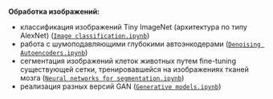 **Обработка изображений:**  
* классификация изображений Tiny ImageNet (архитектура по типу AlexNet) ([`Image classification.ipynb`](https://github.com/smalda/project_examples/blob/main/DL/image_processing/Image%20classification.ipynb))
* работа с шумоподавляющими глубокими автоэнкодерами ([`Denoising Autoencoders.ipynb`](https://github.com/smalda/project_examples/blob/main/DL/image_processing/Denoising%20Autoencoders.ipynb))
* сегментация изображений клеток животных путем fine-tuning существующей сетки, тренировавшейся на изображениях тканей мозга ([`Neural networks for segmentation.ipynb`](https://github.com/smalda/project_examples/blob/main/DL/image_processing/Neural%20networks%20for%20segmentation.ipynb))
* реализация разных версий GAN ([`Generative models.ipynb`](https://github.com/smalda/project_examples/blob/main/DL/image_processing/Generative%20models.ipynb))

